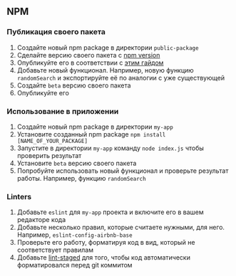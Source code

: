 ## NPM

### Публикация своего пакета

1. Создайте новый npm package в директории `public-package`
1. Сделайте версию своего пакета с [npm version](https://docs.npmjs.com/cli/v7/commands/npm-version)
1. Опубликуйте его в соответствии с [этим гайдом](https://docs.npmjs.com/creating-and-publishing-unscoped-public-packages)
1. Добавьте новый функционал. Например, новую функцию `randomSearch` и экспортируйте её по аналогии с уже существующей
1. Создайте `beta` версию своего пакета
1. Опубликуйте его

### Использование в приложении

1. Создайте новый npm package в директории `my-app`
1. Установите созданный npm package `npm install [NAME_OF_YOUR_PACKAGE]`
1. Запустите в директории `my-app` команду `node index.js` чтобы проверить результат
1. Установите `beta` версию своего пакета
1. Попробуйте использовать новый функционал и проверьте результат работы. Например, функцию `randomSearch`

### Linters

1. Добавьте `eslint` для `my-app` проекта и включите его в вашем редакторе кода
1. Добавьте несколько правил, которые считаете нужными, для него. Например, `eslint-config-airbnb-base`
1. Проверьте его работу, форматируя код в вид, который не соответствует правилам
1. Добавьте [lint-staged](https://www.npmjs.com/package/lint-staged) для того, чтобы код автоматически форматировался перед git коммитом
